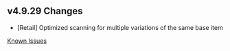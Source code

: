 ## v4.9.29 Changes

* [Retail] Optimized scanning for multiple variations of the same base item

[Known Issues](http://support.tradeskillmaster.com/display/KB/TSM4+Currently+Known+Issues)
